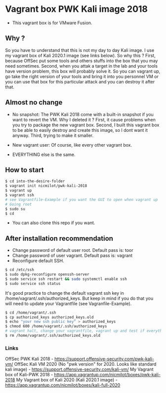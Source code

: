 # Vagrant box PWK Kali image 2018

- This vagrant box is for VMware Fusion.

## Why ?

So you have to understand that this is not my day to day Kali image. I use my vagrant box of Kali 2020.1 image (see links below). So why this ? First, because OffSec put some tools and others stuffs into the box that you may need sometimes. Second, when you attak a target in the lab and your tools have version problem, this box will probably solve it. So you can vagrant up, go take the right version of your tools and bring it into you personnel VM or you can use that box for this particular attack and you can destroy it after that.

## Almost no change

- No snapshot:
The PWK Kali 2018 come with a built-in snapshot if you want to revert the VM. Why I deleted it ? First, it cause problems when you try to package the new vagrant box. Second, I built this vagrant box to be able to easily destroy and create this image, so I dont want it anyway. Third, trying to make it smaller.

- New vagrant user:
Of course, like every other vagrant box.

- EVERYTHING else is the same.

## How to start

```bash
$ cd into-the-desire-folder
$ vagrant init nicmilot/pwk-kali-2018
$ vagrant up
$ vagrant ssh
# see Vagrantfile-Example if you want the GUI to open when vagrant up
# Going root
$ sudo su
$ cd
```

- You can also clone this repo if you want.

## After installation recommendation

- Change password of default user root. Default pass is: toor
- Change password of user vagrant. Default pass is: vagrant
- Reconfigure default SSH.

```bash
$ cd /etc/ssh
$ sudo dpkg-reconfigure openssh-server
$ sudo service ssh restart && sudo systemctl enable ssh
$ sudo service ssh status
```

It's good practice to change the default vagrant ssh key in /home/vagrant/.ssh/authorized_keys. But keep in mind if you do that you will need to update your Vagrantfile (see Vagranfile-Example).

```bash
$ cd /home/vagrant/.ssh
$ cp authorized_keys authorized_keys.old
$ echo "your new ssh public key" > authorized_keys
$ chmod 600 /home/vagrant/.ssh/authorized_keys
# vagrant halt, change your vagrantfile, vagrant up and test if everything works(vagrant ssh).
$ rm /home/vagrant/.ssh/authorized_keys.old
```

### Links

OffSec PWK Kali 2018 - <https://support.offensive-security.com/pwk-kali-vm/>
OffSec Kali VM 2020 (No "pwk version" for 2020. Looks like standard kali image) - <https://support.offensive-security.com/kali-vm/>
My Vagrant box of Kali-PWK 2018 - <https://app.vagrantup.com/nicmilot/boxes/pwk-kali-2018>
My Vagrant box of Kali 2020 (Kali 2020.1 image) - <https://app.vagrantup.com/nicmilot/boxes/kali-full-2020>

